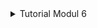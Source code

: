 <details>
<summary>Tutorial Modul 6</summary>

# Commit 1 Reflection Notes

handle_connection function berfungsi untuk membaca data dari TCP stream dan mencetaknya agar kita bisa melihat data yang dikirim dari browser. 
    
Pada fungsi `handle_connection`, kita membuat sebuah instance baru dari BufReader yang mengelilingi sebuah mutable reference ke stream. BufReader menambahkan buffering dengan mengelola panggilan ke metode-metode trait `std::io::Read` untuk kita.

Kita membuat sebuah variabel bernama `http_request` untuk mengumpulkan baris-baris dari permintaan yang dikirimkan oleh browser ke server kita. Kita menunjukkan bahwa kita ingin mengumpulkan baris-baris ini dalam sebuah vector dengan menambahkan anotasi tipe `Vec<_>`.

BufReader mengimplementasikan trait `std::io::BufRead`, yang menyediakan metode lines. Metode lines mengembalikan sebuah iterator dari Result<String, std::io::Error> dengan memisahkan aliran data setiap kali melihat sebuah byte newline. Untuk mendapatkan setiap String, kita memetakan dan mem unwrap setiap Result. Result mungkin merupakan sebuah error jika data tidak valid dalam UTF-8 atau jika ada masalah dalam membaca dari stream. Sekali lagi, sebuah program produksi seharusnya menangani error-error ini dengan lebih bijak, tetapi kita memilih untuk menghentikan program dalam kasus error untuk kesederhanaan.

Browser menandakan akhir dari sebuah permintaan HTTP dengan mengirimkan dua karakter newline berturut-turut, jadi untuk mendapatkan satu permintaan dari stream, kita mengambil baris-baris sampai kita mendapatkan sebuah baris yang berupa string kosong. Setelah kita mengumpulkan baris-baris ke dalam vector, kita mencetaknya menggunakan format debug yang cantik agar kita dapat melihat instruksi-instruksi yang dikirimkan oleh web browser ke server kita.

# Commit 2 Reflection Notes

![Commit 2 screen capture](/assets/commit2.png)

# Commit 3 Reflection Notes

Saat ini, blok if dan else memiliki banyak pengulangan: keduanya membaca file dan menuliskan konten file ke stream. Satu-satunya perbedaan adalah baris status dan nama file. Mari buat kode lebih ringkas dengan menarik perbedaan-perbedaan tersebut ke dalam blok if dan else terpisah yang akan menetapkan nilai dari baris status dan nama file ke variabel; kemudian, variabel-variabel tersebut dapat digunakan tanpa syarat dalam kode untuk membaca file dan menulis respons. Berikut adalah hasilnya setelah mengganti blok if dan else yang besar
    <pre>
        let (status_line, filename) = if buffer.starts_with(get) {
            ("HTTP/1.1 200 OK\r\n\r\n", "hello.html")
        } else {
            ("HTTP/1.1 404 NOT FOUND\r\n\r\n", "404.html")
        };
    </pre>

![Commit 3 screen capture](/assets/commit3.png)

# Commit 4 Reflection Notes

    <pre>
        let (status_line, filename) = match &request_line[..] {
            "GET / HTTP/1.1" => ("HTTP/1.1 200 OK", "hello.html"), 
            "GET /sleep HTTP/1.1" => {
                thread::sleep(Duration::from_secs(10)); 
                ("HTTP/1.1 200 OK", "hello.html") 
            }
            _ => ("HTTP/1.1 404 NOT FOUND", "404.html"),
        };
    </pre>

Dari hasil menjalankan program, harus menunggu beberapa saat untuk load aplikasi, ini disimulasikan dengan `thread::sleep`, ini mensimulasikan jika aplikasi diakses oleh banyak pengguna, penyebab lainnya adalah karena ini adalah aplikasi single thread, jadi jika thread yang ada berhenti, maka seluruh akses ke aplikasi jadi harus menunggu. Saat yang mengakses aplikasi juga banyak, jika single thread maka akan memerlukan beberapa waktu untuk mengakses aplikasi, karena harus antri terlebih dahulu dengan request lainnya. 

# Commit 5 Reflection Notes

Dalam aplikasi, sebuah threadpool adalah pola desain perangkat lunak untuk mencapai concurency eksekusi dalam sebuah program komputer. Sering juga disebut sebagai model pekerja tereplikasi atau model pekerja-kru, sebuah threadpool menjaga beberapa thread yang menunggu tugas untuk dialokasikan untuk eksekusi concurency oleh program pengawas. Dengan menjaga threadpool, model ini meningkatkan kinerja dan menghindari latensi dalam eksekusi karena seringnya penciptaan dan penghancuran thread untuk tugas-tugas yang berumur pendek. Jumlah thread yang tersedia disesuaikan dengan sumber daya komputasi yang tersedia untuk program, seperti antrian tugas paralel setelah selesai dieksekusi.
</details>